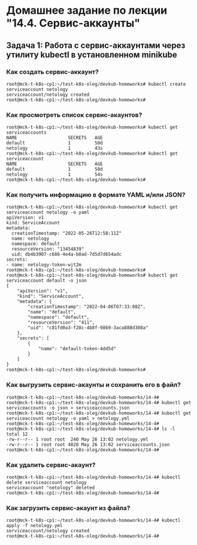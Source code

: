 #	Домашнее задание по лекции "14.4. Сервис-аккаунты"

##	Задача 1: Работа с сервис-аккаунтами через утилиту kubectl в установленном minikube

###	Как создать сервис-аккаунт?

    root@mck-t-k8s-cp1:~/test-k8s-oleg/devkub-homeworks# kubectl create serviceaccount netology
    serviceaccount/netology created
    root@mck-t-k8s-cp1:~/test-k8s-oleg/devkub-homeworks#


###	Как просмотреть список сервис-акаунтов?

    root@mck-t-k8s-cp1:~/test-k8s-oleg/devkub-homeworks# kubectl get serviceaccounts
    NAME                   SECRETS   AGE
    default                1         50d
    netology               1         43s
    root@mck-t-k8s-cp1:~/test-k8s-oleg/devkub-homeworks# kubectl get serviceaccount
    NAME                   SECRETS   AGE
    default                1         50d
    netology               1         54s
    root@mck-t-k8s-cp1:~/test-k8s-oleg/devkub-homeworks#

###	Как получить информацию в формате YAML и/или JSON?

    root@mck-t-k8s-cp1:~/test-k8s-oleg/devkub-homeworks# kubectl get serviceaccount netology -o yaml
    apiVersion: v1
    kind: ServiceAccount
    metadata:
      creationTimestamp: "2022-05-26T12:58:11Z"
      name: netology
      namespace: default
      resourceVersion: "13454839"
      uid: db4b3907-c686-4e4a-b0ad-7d5d7d654adc
    secrets:
    - name: netology-token-wjt2m
    root@mck-t-k8s-cp1:~/test-k8s-oleg/devkub-homeworks#
    root@mck-t-k8s-cp1:~/test-k8s-oleg/devkub-homeworks# kubectl get serviceaccount default -o json
    {
        "apiVersion": "v1",
        "kind": "ServiceAccount",
        "metadata": {
            "creationTimestamp": "2022-04-06T07:33:08Z",
            "name": "default",
            "namespace": "default",
            "resourceVersion": "411",
            "uid": "c81fd0a3-f28c-4b8f-9869-3aca888d308a"
        },
        "secrets": [
            {
                "name": "default-token-4dd5d"
            }
        ]
    }
    root@mck-t-k8s-cp1:~/test-k8s-oleg/devkub-homeworks#


###	Как выгрузить сервис-акаунты и сохранить его в файл?

    root@mck-t-k8s-cp1:~/test-k8s-oleg/devkub-homeworks/14-4#
    root@mck-t-k8s-cp1:~/test-k8s-oleg/devkub-homeworks/14-4# kubectl get serviceaccounts -o json > serviceaccounts.json
    root@mck-t-k8s-cp1:~/test-k8s-oleg/devkub-homeworks/14-4# kubectl get serviceaccount netology -o yaml > netology.yml
    root@mck-t-k8s-cp1:~/test-k8s-oleg/devkub-homeworks/14-4#
    root@mck-t-k8s-cp1:~/test-k8s-oleg/devkub-homeworks/14-4# ls -l
    total 12
    -rw-r--r-- 1 root root  240 May 26 13:02 netology.yml
    -rw-r--r-- 1 root root 4820 May 26 13:02 serviceaccounts.json
    root@mck-t-k8s-cp1:~/test-k8s-oleg/devkub-homeworks/14-4#

###	Как удалить сервис-акаунт?

    root@mck-t-k8s-cp1:~/test-k8s-oleg/devkub-homeworks/14-4# kubectl delete serviceaccount netology
    serviceaccount "netology" deleted
    root@mck-t-k8s-cp1:~/test-k8s-oleg/devkub-homeworks/14-4#


###	Как загрузить сервис-акаунт из файла?

    root@mck-t-k8s-cp1:~/test-k8s-oleg/devkub-homeworks/14-4# kubectl apply -f netology.yml
    serviceaccount/netology created
    root@mck-t-k8s-cp1:~/test-k8s-oleg/devkub-homeworks/14-4#
